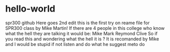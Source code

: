 # hello-world
spr300 github
Here goes 2nd edit
this is the first try on reame file for SPR300 class by Mike Martin!
If there are 4 people in this college who know what the hell they are talking it would be:
  Mike
  Mark
  Reymond
  Clive
So if you read this and wondering what the hell it is ? It is recomanded by Mike and I would be stupid if not listen and do what he suggest meto do

